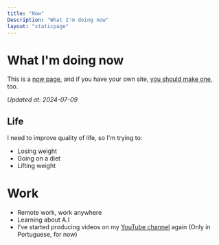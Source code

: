 ```yaml
---
title: "Now"
Description: "What I'm doing now"
layout: "staticpage"
---
```


# What I'm doing now

This is a [now page](https://nownownow.com), and if you have your own site, [you should make one](https://nownownow.com), too.

_Updated at: 2024-07-09_

## Life
I need to improve quality of life, so I'm trying to:

* Losing weight
* Going on a diet
* Lifting weight

# Work
* Remote work, work anywhere
* Learning about A.I
* I've started producing videos on my [YouTube channel](https://www.youtube.com/@adlermedrado) again (Only in Portuguese, for now)